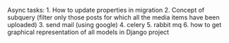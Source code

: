 

Async tasks:
	1.	How to update properties in migration
	2.	Concept of subquery (filter only those posts for which all the media items have been uploaded)
	3.	send mail (using google)
	4.	celery
	5.	rabbit mq
	6.	how to get graphical representation of all models in Django project
